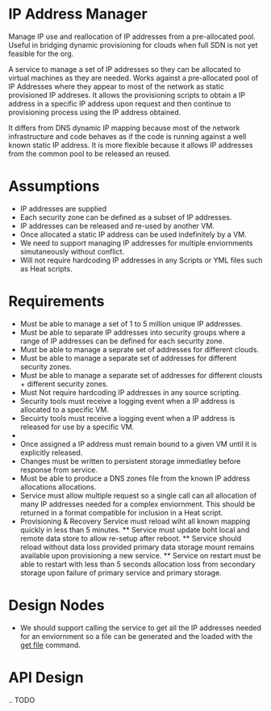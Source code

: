 # IP Address Manager
Manage IP use and reallocation of IP addresses from a pre-allocated pool.   Useful in bridging dynamic provisioning for clouds when full SDN is not yet feasible for the org.

A service to manage a set of IP addresses so they can be allocated to virtual machines as they are needed.  Works against a pre-allocated pool of IP Addresses where they appear to most of the network as static provisioned IP addreses.   It allows the provisioning scripts to obtain a IP address in a specific IP address upon request and then continue to provisioning process using the IP address obtained.  

It differs from DNS dynamic IP mapping because most of the network infrastructure and code behaves as if the code is running against a well known static IP address.    It is more flexible because it allows IP addresses from the common pool to be released an reused.

# Assumptions
* IP addresses are supplied 
* Each security zone can be defined as a subset of IP addresses.
* IP addresses can be released and re-used by another VM.
* Once allocated a static IP address can be used indefinitely by a VM.
* We need to support managing IP addresses for multiple enviornments simutaneously without conflict.
* Will not require hardcoding IP addresses in any Scripts or YML files such as Heat scripts.

# Requirements
* Must be able to manage a set of 1 to 5 million unique IP addresses.
* Must be able to separate IP addresses into security groups where a range of IP addresses can be defined for each security zone.
* Must be able to manage a seprate set of addresses for different clouds.
* Must be able to manage a separate set of addresses for different security zones.
* Must be able to manage a separate set of addresses for different clousts + different security zones.
* Must Not require hardcoding IP addresses in any source scripting.
* Security tools must receive a logging event when a IP address is allocated to a specific VM.
* Secuirty tools must receive a logging event when a IP address is released for use by a specific VM.
* 
* Once assigned a IP address must remain bound to a given VM until it is explicitly released.
* Changes must be written to persistent storage immediatley before response from service.
* Must be able to produce a DNS zones file from the known IP address allocations allocations. 
* Service must allow multiple request so a single call can all allocation of many IP addresses needed for a complex enviornment.  This should be returned in a format compatible for inclusion in a Heat script.
* Provisioning & Recovery
Service must reload wiht all known mapping quickly in less than 5 minutes.
** Service must update boht local and remote data store to allow re-setup after reboot.
** Service should reload without data loss provided primary data storage mount remains available upon provisioning a new service.
** Service on restart must be able to restart with less than 5 seconds allocation loss from secondary storage upon failure of primary service and primary storage.

# Design Nodes
* We should support calling the service to get all the IP addresses needed for an enviornment so a file can be generated and the loaded with the [get file](https://docs.openstack.org/heat/latest/template_guide/software_deployment.html) command.


# API Design
.. TODO





